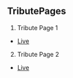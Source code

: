 ## TributePages
1. Tribute Page 1
  * [Live](https://prashantpandey9.in/TributepagesForFreecodecamp/tribute%20page1/)
 
2. Tribute Page 2
  * [Live](https://prashantpandey9.in/TributepagesForFreecodecamp/tributepage2/)

